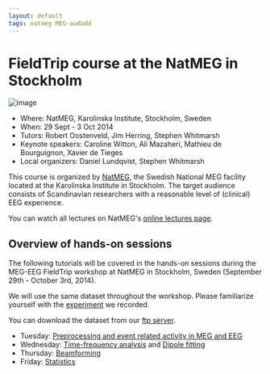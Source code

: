 ```yaml
---
layout: default
tags: natmeg MEG-audodd
---
```



# FieldTrip course at the NatMEG in Stockholm

![image](/media/tutorial/natmeg_temp:natmeg_pos.png)

*  Where: NatMEG, Karolinska Institute, Stockholm, Sweden
*  When: 29 Sept - 3 Oct 2014
*  Tutors: Robert Oostenveld, Jim Herring, Stephen Whitmarsh
*  Keynote speakers: Caroline Witton, Ali Mazaheri, Mathieu de Bourguignon, Xavier de Tieges
*  Local organizers: Daniel Lundqvist, Stephen Whitmarsh

This course is organized by [NatMEG](http://www.natmeg.se), the Swedish National MEG facility located at the Karolinska Institute in Stockholm. The target audience consists of Scandinavian researchers with a reasonable level of (clinical) EEG experience.

You can watch all lectures on NatMEG's [online lectures page](http://natmeg.se/wp/activities/natmeg-lectures/).

## Overview of hands-on sessions

The following tutorials will be covered in the hands-on sessions during the MEG-EEG FieldTrip workshop at NatMEG in Stockholm, Sweden (September 29th - October 3rd, 2014).

We will use the same dataset throughout the workshop. Please familiarize yourself with the [experiment](/tutorial/natmeg/dataset) we recorded.

You can download the dataset from our [ftp server](ftp://ftp.fieldtriptoolbox.org/pub/fieldtrip/tutorial/natmeg).

*  Tuesday: [Preprocessing and event related activity in MEG and EEG](/tutorial/natmeg/preprocessing)
*  Wednesday: [Time-frequency analysis](/tutorial/natmeg/timefrequency) and [Dipole fitting](/tutorial/natmeg/dipolefitting)
*  Thursday: [Beamforming](/tutorial/natmeg/beamforming)
*  Friday: [Statistics](/tutorial/natmeg/statistics)
